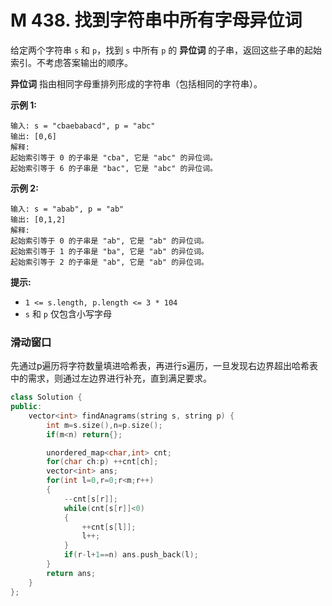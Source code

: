 # M 438. 找到字符串中所有字母异位词

给定两个字符串 `s` 和 `p`，找到 `s` 中所有 `p` 的 **异位词** 的子串，返回这些子串的起始索引。不考虑答案输出的顺序。

**异位词** 指由相同字母重排列形成的字符串（包括相同的字符串）。

 

**示例 1:**

```
输入: s = "cbaebabacd", p = "abc"
输出: [0,6]
解释:
起始索引等于 0 的子串是 "cba", 它是 "abc" 的异位词。
起始索引等于 6 的子串是 "bac", 它是 "abc" 的异位词。
```

 **示例 2:**

```
输入: s = "abab", p = "ab"
输出: [0,1,2]
解释:
起始索引等于 0 的子串是 "ab", 它是 "ab" 的异位词。
起始索引等于 1 的子串是 "ba", 它是 "ab" 的异位词。
起始索引等于 2 的子串是 "ab", 它是 "ab" 的异位词。
```

 

**提示:**

- `1 <= s.length, p.length <= 3 * 104`
- `s` 和 `p` 仅包含小写字母



### 滑动窗口

先通过p遍历将字符数量填进哈希表，再进行s遍历，一旦发现右边界超出哈希表中的需求，则通过左边界进行补充，直到满足要求。

```cpp
class Solution {
public:
    vector<int> findAnagrams(string s, string p) {
        int m=s.size(),n=p.size();
        if(m<n) return{};

        unordered_map<char,int> cnt;
        for(char ch:p) ++cnt[ch];
        vector<int> ans;
        for(int l=0,r=0;r<m;r++)
        {
            --cnt[s[r]];
            while(cnt[s[r]]<0)
            {
                ++cnt[s[l]];
                l++;
            }
            if(r-l+1==n) ans.push_back(l);
        }
        return ans;
    }
};
```

